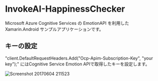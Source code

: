 # InvokeAI-HappinessChecker

Microsoft Azure Cognitive Services の EmotionAPI を利用した Xamarin.Android サンプルアプリケーションです。

## キーの設定

"client.DefaultRequestHeaders.Add("Ocp-Apim-Subscription-Key", "your key");" にはCognitive Service Emotion APIで取得したキーを設定します。


![Screenshot 20170604 211523](../../../Screenshot_20170604-211523.png)